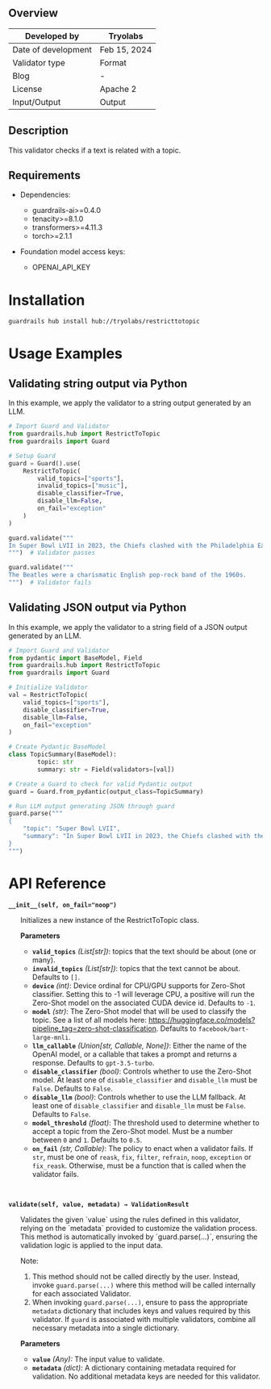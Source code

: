 ## Overview

| Developed by | Tryolabs |
| --- | --- |
| Date of development | Feb 15, 2024 |
| Validator type | Format |
| Blog | - |
| License | Apache 2 |
| Input/Output | Output |

## Description
This validator checks if a text is related with a topic.

## Requirements

* Dependencies:
	- guardrails-ai>=0.4.0
    - tenacity>=8.1.0
    - transformers>=4.11.3
    - torch>=2.1.1

* Foundation model access keys:
	- OPENAI_API_KEY

# Installation

```bash
guardrails hub install hub://tryolabs/restricttotopic
```

# Usage Examples

## Validating string output via Python

In this example, we apply the validator to a string output generated by an LLM.

```python
# Import Guard and Validator
from guardrails.hub import RestrictToTopic
from guardrails import Guard

# Setup Guard
guard = Guard().use(
    RestrictToTopic(
        valid_topics=["sports"],
        invalid_topics=["music"],
        disable_classifier=True,
        disable_llm=False,
        on_fail="exception"
    )
)

guard.validate("""
In Super Bowl LVII in 2023, the Chiefs clashed with the Philadelphia Eagles in a fiercely contested battle, ultimately emerging victorious with a score of 38-35.
""")  # Validator passes

guard.validate("""
The Beatles were a charismatic English pop-rock band of the 1960s.
""")  # Validator fails
```

## Validating JSON output via Python

In this example, we apply the validator to a string field of a JSON output generated by an LLM.

```python
# Import Guard and Validator
from pydantic import BaseModel, Field
from guardrails.hub import RestrictToTopic
from guardrails import Guard

# Initialize Validator
val = RestrictToTopic(
    valid_topics=["sports"],
    disable_classifier=True,
    disable_llm=False,
    on_fail="exception"
)

# Create Pydantic BaseModel
class TopicSummary(BaseModel):
		topic: str
		summary: str = Field(validators=[val])

# Create a Guard to check for valid Pydantic output
guard = Guard.from_pydantic(output_class=TopicSummary)

# Run LLM output generating JSON through guard
guard.parse("""
{
	"topic": "Super Bowl LVII",
	"summary": "In Super Bowl LVII in 2023, the Chiefs clashed with the Philadelphia Eagles in a fiercely contested battle, ultimately emerging victorious with a score of 38-35."
}
""")
```

# API Reference

**`__init__(self, on_fail="noop")`**
<ul>
Initializes a new instance of the RestrictToTopic class.

**Parameters**
- **`valid_topics`** *(List[str])*: topics that the text should be about (one or many).
- **`invalid_topics`** *(List[str])*: topics that the text cannot be about. Defaults to `[]`.
- **`device`** *(int)*: Device ordinal for CPU/GPU supports for Zero-Shot classifier. Setting this to -1 will leverage CPU, a positive will run the Zero-Shot model on the associated CUDA device id. Defaults to `-1`.
- **`model`** *(str)*: The Zero-Shot model that will be used to classify the topic. See a list of all models here: https://huggingface.co/models?pipeline_tag=zero-shot-classification. Defaults to `facebook/bart-large-mnli`.
- **`llm_callable`** *(Union[str, Callable, None])*: Either the name of the OpenAI model, or a callable that takes a prompt and returns a response. Defaults to `gpt-3.5-turbo`.
- **`disable_classifier`** *(bool)*: Controls whether to use the Zero-Shot model. At least one of `disable_classifier` and `disable_llm` must be `False`. Defaults to `False`.
- **`disable_llm`** *(bool)*: Controls whether to use the LLM fallback. At least one of `disable_classifier` and `disable_llm` must be `False`. Defaults to `False`.
- **`model_threshold`** *(float)*: The threshold used to determine whether to accept a topic from the Zero-Shot model. Must be a number between `0` and `1`. Defaults to `0.5`.
- **`on_fail`** *(str, Callable)*: The policy to enact when a validator fails.  If `str`, must be one of `reask`, `fix`, `filter`, `refrain`, `noop`, `exception` or `fix_reask`. Otherwise, must be a function that is called when the validator fails.
</ul>
<br/>

**`validate(self, value, metadata) → ValidationResult`**
<ul>
Validates the given `value` using the rules defined in this validator, relying on the `metadata` provided to customize the validation process. This method is automatically invoked by `guard.parse(...)`, ensuring the validation logic is applied to the input data.

Note:

1. This method should not be called directly by the user. Instead, invoke `guard.parse(...)` where this method will be called internally for each associated Validator.
2. When invoking `guard.parse(...)`, ensure to pass the appropriate `metadata` dictionary that includes keys and values required by this validator. If `guard` is associated with multiple validators, combine all necessary metadata into a single dictionary.

**Parameters**
- **`value`** *(Any):* The input value to validate.
- **`metadata`** *(dict):* A dictionary containing metadata required for validation. No additional metadata keys are needed for this validator.
</ul>
